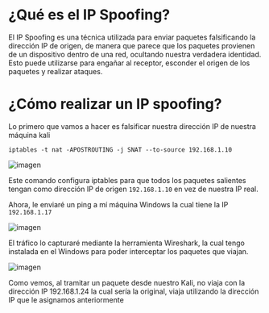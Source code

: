# ¿Qué es el IP Spoofing?

El IP Spoofing es una técnica utilizada para enviar paquetes falsificando la dirección IP de origen, de manera que parece que los paquetes provienen de un dispositivo dentro de una red, ocultando nuestra verdadera identidad. Esto puede utilizarse para engañar al receptor, esconder el origen de los paquetes y realizar ataques.

# ¿Cómo realizar un IP spoofing?

Lo primero que vamos a hacer es falsificar nuestra dirección IP de nuestra máquina kali

`iptables -t nat -APOSTROUTING -j SNAT --to-source 192.168.1.10`

![imagen](https://github.com/user-attachments/assets/f931b3e6-2af4-4dbc-8e4f-6a160885ff15)


Este comando configura iptables para que todos los paquetes salientes tengan como dirección IP de origen `192.168.1.10` en vez de nuestra IP real.

Ahora, le enviaré un ping a mí máquina Windows la cual tiene la IP `192.168.1.17`

![imagen](https://github.com/user-attachments/assets/7d0b299b-ca0e-459d-add2-30d944ea35b7)

El tráfico lo capturaré mediante la herramienta Wireshark, la cual tengo instalada en el Windows para poder interceptar los paquetes que viajan.

![imagen](https://github.com/user-attachments/assets/fc052fc7-ebe7-4e06-bbbf-9f69098132c5)

Como vemos, al tramitar un paquete desde nuestro Kali, no viaja con la dirección IP 192.168.1.24 la cual sería la original, viaja utilizando la dirección IP que le asignamos anteriormente
